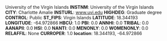 
University of the Virgin Islands
**INSTNM**: University of the Virgin Islands
**CITY**: Charlotte Amalie
**INSTURL**: www.uvi.edu
**HIGHDEG**: Graduate degree
**CONTROL**: Public
**ST_FIPS**: Virgin Islands
**LATITUDE**: 18.344193
**LONGITUDE**: -64.972866
**HBCU**: 1.0
**PBI**: 0.0
**ANNHI**: 0.0
**TRIBAL**: 0.0
**AANAPII**: 0.0
**HSI**: 0.0
**NANTI**: 0.0
**MENONLY**: 0.0
**WOMENONLY**: 0.0
**RELAFFIL**: None
**CURROPER**: 1.0
**location**: 18.344193, -64.972866